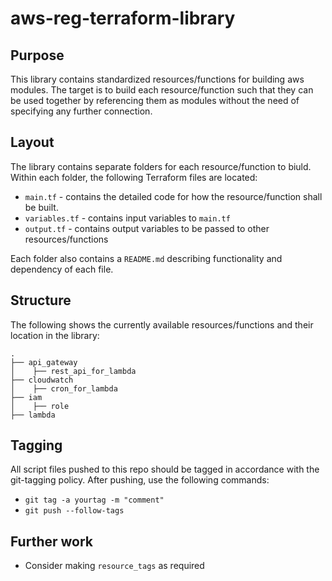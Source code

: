 # aws-reg-terraform-library

## Purpose
This library contains standardized resources/functions for building aws modules. The target is to build each resource/function such that they can be used together by referencing them as modules without the need of specifying any further connection.  

## Layout
The library contains separate folders for each resource/function to biuld. Within each folder, the following Terraform files are located:
- `main.tf` - contains the detailed code for how the resource/function shall be built.
- `variables.tf` - contains input variables to `main.tf`
- `output.tf` - contains output variables to be passed to other resources/functions

Each folder also contains a `README.md` describing functionality and dependency of each file. 

## Structure
The following shows the currently available resources/functions and their location in the library:

    .
    ├── api_gateway
    │    ├── rest_api_for_lambda
    ├── cloudwatch
    │    ├── cron_for_lambda
    ├── iam
    │    ├── role
    ├── lambda

## Tagging
All script files pushed to this repo should be tagged in accordance with the git-tagging policy. After pushing, use the following commands:
- `git tag -a yourtag -m "comment"`
- `git push --follow-tags`

## Further work
- Consider making `resource_tags` as required